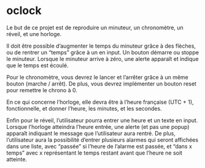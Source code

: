 # oclock

Le but de ce projet est de reproduire un minuteur, un chronomètre, un réveil, et une horloge.

Il doit être possible d’augmenter le temps du minuteur grâce à des flèches, ou de rentrer un “temps” grâce à un en input. Un bouton démarre ou stoppe le minuteur. Lorsque le minuteur arrive à zéro, une alerte apparaît et indique que le temps est écoulé.

Pour le chronomètre, vous devrez le lancer et l’arrêter grâce à un même bouton (marche / arrêt). De plus, vous devrez implémenter un bouton reset pour remettre le chrono à 0.

En ce qui concerne l’horloge, elle devra être à l’heure française (UTC + 1), fonctionnelle, et donner l’heure, les minutes, et les secondes.

Enfin pour le réveil, l’utilisateur pourra entrer une heure et un texte en input. Lorsque l’horloge atteindra l’heure entrée, une alerte (et pas une popup) apparaît indiquant le message que l’utilisateur aura rentré. De plus, l’utilisateur aura la possibilité d’entrer plusieurs alarmes qui seront affichées dans une liste, avec “passée” si l’heure de l’alarme est passée, et “dans x temps” avec x représentant le temps restant avant que l’heure ne soit atteinte.
